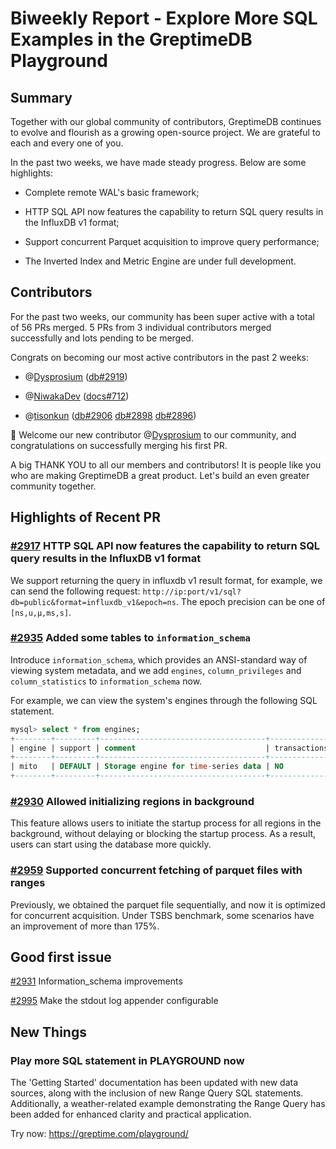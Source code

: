 # Biweekly Report - Explore More SQL Examples in the GreptimeDB Playground

## Summary
Together with our global community of contributors, GreptimeDB continues to evolve and flourish as a growing open-source project. We are grateful to each and every one of you.

In the past two weeks, we have made steady progress. Below are some highlights:

- Complete remote WAL's basic framework;

- HTTP SQL API now features the capability to return SQL query results in the InfluxDB v1 format;

- Support concurrent Parquet acquisition to improve query performance;

- The Inverted Index and Metric Engine are under full development.

## Contributors
For the past two weeks, our community has been super active with a total of 56 PRs merged. 5 PRs from 3 individual contributors merged successfully and lots pending to be merged.

Congrats on becoming our most active contributors in the past 2 weeks:

- @[Dysprosium](https://github.com/Dysprosium0626) ([db#2919](https://github.com/GreptimeTeam/greptimedb/pull/2919))

- @[NiwakaDev](https://github.com/NiwakaDev) ([docs#712](https://github.com/GreptimeTeam/docs/pull/712))

- @[tisonkun](https://github.com/tisonkun) ([db#2906](https://github.com/GreptimeTeam/greptimedb/pull/2906) [db#2898](https://github.com/GreptimeTeam/greptimedb/pull/2898) [db#2896](https://github.com/GreptimeTeam/greptimedb/pull/2896))

👏  Welcome our new contributor @[Dysprosium](https://github.com/Dysprosium0626) to our community, and congratulations on successfully merging his first PR. 

A big THANK YOU to all our members and contributors! It is people like you who are making GreptimeDB a great product. Let's build an even greater community together.

## Highlights of Recent PR
### [#2917](https://github.com/GreptimeTeam/greptimedb/pull/2917) HTTP SQL API now features the capability to return SQL query results in the InfluxDB v1 format
We support returning the query in influxdb v1 result format, for example, we can send the following request: `http://ip:port/v1/sql?db=public&format=influxdb_v1&epoch=ns`.
The epoch precision can be one of `[ns,u,µ,ms,s]`.

### [#2935](https://github.com/GreptimeTeam/greptimedb/pull/2935) Added some tables to `information_schema`
Introduce `information_schema`, which provides an ANSI-standard way of viewing system metadata, and we add `engines`, `column_privileges` and `column_statistics` to `information_schema` now.

For example, we can view the system's engines through the following SQL statement.

```sql
mysql> select * from engines;
+--------+---------+-------------------------------------+--------------+------+------------+
| engine | support | comment                             | transactions | xa   | savepoints |
+--------+---------+-------------------------------------+--------------+------+------------+
| mito   | DEFAULT | Storage engine for time-series data | NO           | NO   | NO         |
+--------+---------+-------------------------------------+--------------+------+------------+
```

### [#2930](https://github.com/GreptimeTeam/greptimedb/pull/2930) Allowed initializing regions in background
This feature allows users to initiate the startup process for all regions in the background, without delaying or blocking the startup process. As a result, users can start using the database more quickly.

### [#2959](https://github.com/GreptimeTeam/greptimedb/pull/2959) Supported concurrent fetching of parquet files with ranges
Previously, we obtained the parquet file sequentially, and now it is optimized for concurrent acquisition. Under TSBS benchmark, some scenarios have an improvement of more than 175%.

## Good first issue
[#2931](https://github.com/GreptimeTeam/greptimedb/issues/2931)
Information_schema improvements

[#2995](https://github.com/GreptimeTeam/greptimedb/issues/2995)
Make the stdout log appender configurable

## New Things
### Play more SQL statement in PLAYGROUND now
The 'Getting Started' documentation has been updated with new data sources, along with the inclusion of new Range Query SQL statements. Additionally, a weather-related example demonstrating the Range Query has been added for enhanced clarity and practical application.

Try now: https://greptime.com/playground/
